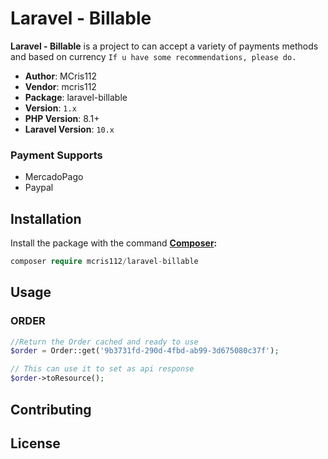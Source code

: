 # Laravel - Billable

**Laravel - Billable** is a project to can accept a variety of payments methods and based on currency
``If u have some recommendations, please do.``

* **Author**: MCris112
* **Vendor**: mcris112
* **Package**: laravel-billable
* **Version**: `1.x`
* **PHP Version**: 8.1+
* **Laravel Version**: `10.x`

### Payment Supports
* MercadoPago
* Paypal


## Installation

Install the package with the command
**[Composer](https://getcomposer.org/):** 
```php
composer require mcris112/laravel-billable
```
## Usage

### ORDER

```php
//Return the Order cached and ready to use
$order = Order::get('9b3731fd-290d-4fbd-ab99-3d675080c37f');

// This can use it to set as api response
$order->toResource();
```
## Contributing

## License

